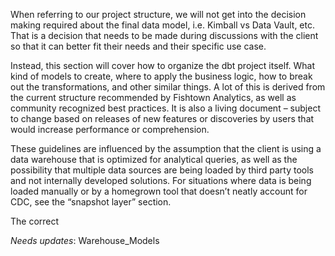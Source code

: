When referring to our project structure, we will not get into the decision making required about the final data model, i.e. Kimball vs Data Vault, etc. That is a decision that needs to be made during discussions with the client so that it can better fit their needs and their specific use case.

Instead, this section will cover how to organize the dbt project itself. What kind of models to create, where to apply the business logic, how to break out the transformations, and other similar things. A lot of this is derived from the current structure recommended by Fishtown Analytics, as well as community recognized best practices. It is also a living document – subject to change based on releases of new features or discoveries by users that would increase performance or comprehension.

These guidelines are influenced by the assumption that the client is using a data warehouse that is optimized for analytical queries, as well as the possibility that multiple data sources are being loaded by third party tools and not internally developed solutions. For situations where data is being loaded manually or by a homegrown tool that doesn’t neatly account for CDC, see the “snapshot layer” section.

The correct

*Needs updates*: Warehouse_Models
